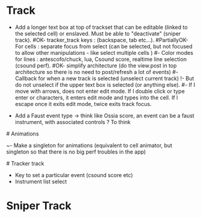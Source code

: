 # Track

- Add a longer text box at top of trackset that can be editable (linked to the selected cell) or enslaved. Must be able to "deactivate" (sniper track). 
#OK- tracker_track keys : (backspace, tab etc...). 
#PartiallyOK- For cells : separate focus from select (can be selected, but not focused to allow other manipulations - like select multiple cells )
#- Color modes for lines : antescofo/chuck, lua, Csound score, realtime line selection (csound perf).
#OK- simplify architecture (do the view.post in top architecture so there is no need to post/refresh a lot of events)
#- Callback for when a new track is selected (unselect current track)
!- But do not unselect if the upper text box is selected (or anything else).
#- If I move with arrows, does not enter edit mode. If I double click or type enter or characters, it enters edit mode and types into the cell. If I escape once it exits edit mode, twice exits track focus.

- Add a Faust event type -> think like Ossia score, an event can be a faust instrument, with associated controls ? To think

# Animations 

~- Make a singleton for animations (equivalent to cell animator, but singleton so that there is no big perf troubles in the app)



# Tracker track

* Key to set a particular event (csound score etc)
* Instrument list select


# Sniper Track

